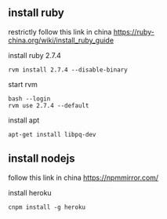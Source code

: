## install ruby
restrictly follow this link in china
    https://ruby-china.org/wiki/install_ruby_guide

install ruby 2.7.4
```
rvm install 2.7.4 --disable-binary
```
start rvm
```
bash --login
rvm use 2.7.4 --default
```
install apt
```
apt-get install libpq-dev
```
## install nodejs
follow this link in china
    https://npmmirror.com/

install heroku
```
cnpm install -g heroku
```